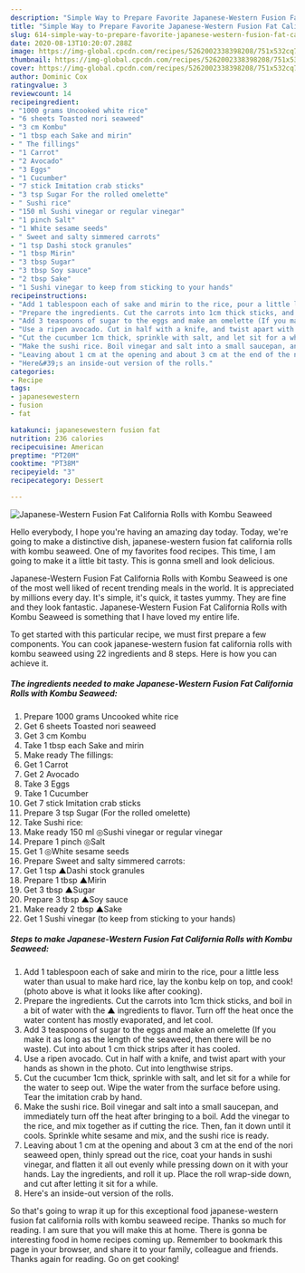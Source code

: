 ```yaml
---
description: "Simple Way to Prepare Favorite Japanese-Western Fusion Fat California Rolls with Kombu Seaweed"
title: "Simple Way to Prepare Favorite Japanese-Western Fusion Fat California Rolls with Kombu Seaweed"
slug: 614-simple-way-to-prepare-favorite-japanese-western-fusion-fat-california-rolls-with-kombu-seaweed
date: 2020-08-13T10:20:07.288Z
image: https://img-global.cpcdn.com/recipes/5262002338398208/751x532cq70/japanese-western-fusion-fat-california-rolls-with-kombu-seaweed-recipe-main-photo.jpg
thumbnail: https://img-global.cpcdn.com/recipes/5262002338398208/751x532cq70/japanese-western-fusion-fat-california-rolls-with-kombu-seaweed-recipe-main-photo.jpg
cover: https://img-global.cpcdn.com/recipes/5262002338398208/751x532cq70/japanese-western-fusion-fat-california-rolls-with-kombu-seaweed-recipe-main-photo.jpg
author: Dominic Cox
ratingvalue: 3
reviewcount: 14
recipeingredient:
- "1000 grams Uncooked white rice"
- "6 sheets Toasted nori seaweed"
- "3 cm Kombu"
- "1 tbsp each Sake and mirin"
- " The fillings"
- "1 Carrot"
- "2 Avocado"
- "3 Eggs"
- "1 Cucumber"
- "7 stick Imitation crab sticks"
- "3 tsp Sugar For the rolled omelette"
- " Sushi rice"
- "150 ml Sushi vinegar or regular vinegar"
- "1 pinch Salt"
- "1 White sesame seeds"
- " Sweet and salty simmered carrots"
- "1 tsp Dashi stock granules"
- "1 tbsp Mirin"
- "3 tbsp Sugar"
- "3 tbsp Soy sauce"
- "2 tbsp Sake"
- "1 Sushi vinegar to keep from sticking to your hands"
recipeinstructions:
- "Add 1 tablespoon each of sake and mirin to the rice, pour a little less water than usual to make hard rice, lay the konbu kelp on top, and cook! (photo above is what it looks like after cooking)."
- "Prepare the ingredients. Cut the carrots into 1cm thick sticks, and boil in a bit of water with the ▲ ingredients to flavor. Turn off the heat once the water content has mostly evaporated, and let cool."
- "Add 3 teaspoons of sugar to the eggs and make an omelette (If you make it as long as the length of the seaweed, then there will be no waste). Cut into about 1 cm thick strips after it has cooled."
- "Use a ripen avocado. Cut in half with a knife, and twist apart with your hands as shown in the photo. Cut into lengthwise strips."
- "Cut the cucumber 1cm thick, sprinkle with salt, and let sit for a while for the water to seep out. Wipe the water from the surface before using. Tear the imitation crab by hand."
- "Make the sushi rice. Boil vinegar and salt into a small saucepan, and immediately turn off the heat after bringing to a boil. Add the vinegar to the rice, and mix together as if cutting the rice. Then, fan it down until it cools. Sprinkle white sesame and mix, and the sushi rice is ready."
- "Leaving about 1 cm at the opening and about 3 cm at the end of the nori seaweed open, thinly spread out the rice, coat your hands in sushi vinegar, and flatten it all out evenly while pressing down on it with your hands. Lay the ingredients, and roll it up. Place the roll wrap-side down, and cut after letting it sit for a while."
- "Here&#39;s an inside-out version of the rolls."
categories:
- Recipe
tags:
- japanesewestern
- fusion
- fat

katakunci: japanesewestern fusion fat 
nutrition: 236 calories
recipecuisine: American
preptime: "PT20M"
cooktime: "PT38M"
recipeyield: "3"
recipecategory: Dessert

---
```



![Japanese-Western Fusion Fat California Rolls with Kombu Seaweed](https://img-global.cpcdn.com/recipes/5262002338398208/751x532cq70/japanese-western-fusion-fat-california-rolls-with-kombu-seaweed-recipe-main-photo.jpg)

Hello everybody, I hope you're having an amazing day today. Today, we're going to make a distinctive dish, japanese-western fusion fat california rolls with kombu seaweed. One of my favorites food recipes. This time, I am going to make it a little bit tasty. This is gonna smell and look delicious.

Japanese-Western Fusion Fat California Rolls with Kombu Seaweed is one of the most well liked of recent trending meals in the world. It is appreciated by millions every day. It's simple, it's quick, it tastes yummy. They are fine and they look fantastic. Japanese-Western Fusion Fat California Rolls with Kombu Seaweed is something that I have loved my entire life.




To get started with this particular recipe, we must first prepare a few components. You can cook japanese-western fusion fat california rolls with kombu seaweed using 22 ingredients and 8 steps. Here is how you can achieve it.

<!--inarticleads1-->

##### The ingredients needed to make Japanese-Western Fusion Fat California Rolls with Kombu Seaweed:

1. Prepare 1000 grams Uncooked white rice
1. Get 6 sheets Toasted nori seaweed
1. Get 3 cm Kombu
1. Take 1 tbsp each Sake and mirin
1. Make ready  The fillings:
1. Get 1 Carrot
1. Get 2 Avocado
1. Take 3 Eggs
1. Take 1 Cucumber
1. Get 7 stick Imitation crab sticks
1. Prepare 3 tsp Sugar (For the rolled omelette)
1. Take  Sushi rice:
1. Make ready 150 ml ◎Sushi vinegar or regular vinegar
1. Prepare 1 pinch ◎Salt
1. Get 1 ◎White sesame seeds
1. Prepare  Sweet and salty simmered carrots:
1. Get 1 tsp ▲Dashi stock granules
1. Prepare 1 tbsp ▲Mirin
1. Get 3 tbsp ▲Sugar
1. Prepare 3 tbsp ▲Soy sauce
1. Make ready 2 tbsp ▲Sake
1. Get 1 Sushi vinegar (to keep from sticking to your hands)




<!--inarticleads2-->

##### Steps to make Japanese-Western Fusion Fat California Rolls with Kombu Seaweed:

1. Add 1 tablespoon each of sake and mirin to the rice, pour a little less water than usual to make hard rice, lay the konbu kelp on top, and cook! (photo above is what it looks like after cooking).
1. Prepare the ingredients. Cut the carrots into 1cm thick sticks, and boil in a bit of water with the ▲ ingredients to flavor. Turn off the heat once the water content has mostly evaporated, and let cool.
1. Add 3 teaspoons of sugar to the eggs and make an omelette (If you make it as long as the length of the seaweed, then there will be no waste). Cut into about 1 cm thick strips after it has cooled.
1. Use a ripen avocado. Cut in half with a knife, and twist apart with your hands as shown in the photo. Cut into lengthwise strips.
1. Cut the cucumber 1cm thick, sprinkle with salt, and let sit for a while for the water to seep out. Wipe the water from the surface before using. Tear the imitation crab by hand.
1. Make the sushi rice. Boil vinegar and salt into a small saucepan, and immediately turn off the heat after bringing to a boil. Add the vinegar to the rice, and mix together as if cutting the rice. Then, fan it down until it cools. Sprinkle white sesame and mix, and the sushi rice is ready.
1. Leaving about 1 cm at the opening and about 3 cm at the end of the nori seaweed open, thinly spread out the rice, coat your hands in sushi vinegar, and flatten it all out evenly while pressing down on it with your hands. Lay the ingredients, and roll it up. Place the roll wrap-side down, and cut after letting it sit for a while.
1. Here&#39;s an inside-out version of the rolls.




So that's going to wrap it up for this exceptional food japanese-western fusion fat california rolls with kombu seaweed recipe. Thanks so much for reading. I am sure that you will make this at home. There is gonna be interesting food in home recipes coming up. Remember to bookmark this page in your browser, and share it to your family, colleague and friends. Thanks again for reading. Go on get cooking!
